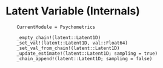 # Latent Variable (Internals)

```@meta
    CurrentModule = Psychometrics
```
```@docs
    _empty_chain!(latent::Latent1D)
    _set_val!(latent::Latent1D, val::Float64)
    _set_val_from_chain!(latent::Latent1D)
    _update_estimate!(latent::Latent1D; sampling = true)
    _chain_append!(latent::Latent1D; sampling = false)
```
